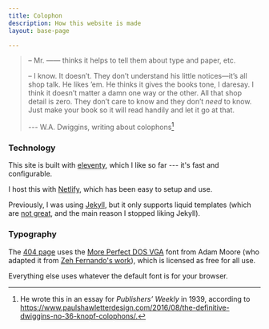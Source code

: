 ```yaml
---
title: Colophon
description: How this website is made
layout: base-page

---
```


> – Mr. —— thinks it helps to tell them about type and paper, etc.
>
> – I know. It doesn’t. They don’t understand his little notices—it’s all shop talk. He likes ’em. He thinks it gives the books tone, I daresay. I think it doesn’t matter a damn one way or the other. All that shop detail is zero. They don’t care to know and they don’t _need_ to know. Just make your book so it will read handily and let it go at that.
>
> --- W.A. Dwiggins, writing about colophons[^wad]

[^wad]: He wrote this in an essay for _Publishers’ Weekly_ in 1939, according to <https://www.paulshawletterdesign.com/2016/08/the-definitive-dwiggins-no-36-knopf-colophons/.>


### Technology

This site is built with [eleventy](https://github.com/11ty/eleventy), which I like so far --- it's fast and configurable.

I host this with [Netlify](https://www.netlify.com), which has been easy to setup and use.

Previously, I was using [Jekyll](https://jekyllrb.com/), but it only supports liquid templates (which are [not great](https://aioo.be/2018/06/17/Why-I-hate-Shopifys-Liquid-Template-Language.html), and the main reason I stopped liking Jekyll).


### Typography

The [404 page](/404.html) uses the [More Perfect DOS VGA](http://laemeur.sdf.org/fonts/) font from Adam Moore (who adapted it from [Zeh Fernando's work](https://zehfernando.com/2015/revisiting-vga-fonts/)), which is licensed as free for all use.

Everything else uses whatever the default font is for your browser.
